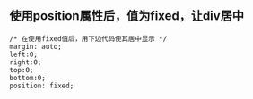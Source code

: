 ## 使用position属性后，值为fixed，让div居中

```
/* 在使用fixed值后，用下边代码使其居中显示 */
margin: auto;
left:0; 
right:0; 
top:0; 
bottom:0;
position: fixed;
```
